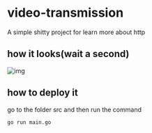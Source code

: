 # video-transmission
A simple shitty project for learn more about http
## how it looks(wait a second)
![img](https://cdn.discordapp.com/attachments/820472030474272769/859407364238475274/p7-cpc03nEX0F8BG.gif)

## how to deploy it

go to the folder src and then run the command 
```
go run main.go
```
